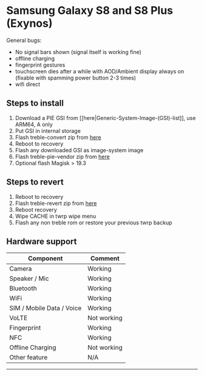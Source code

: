 # Samsung Galaxy S8 and S8 Plus (Exynos)

General bugs:
- No signal bars shown (signal itself is working fine)
- offline charging
- fingerprint gestures
- touchscreen dies after a while with AOD/Ambient display always on (fixable with spamming power button 2-3 times)
- wifi direct

## Steps to install
1. Download a PIE GSI from [[here|Generic-System-Image-(GSI)-list]], use ARM64, A only
2. Put GSI in internal storage
3. Flash treble-convert zip from [here](https://mega.nz/#!LowzWQaL!1FPz7HgKGCvZjNHkaTVaAUiKQ0Sj5JmcBCFGwEIikbc)
4. Reboot to recovery
5. Flash any downloaded GSI as image-system image
6. Flash treble-pie-vendor zip from [here](https://mega.nz/#!T1plkYSZ!7XXrsIxArEc83uHrczJSePRqeIj7gt2k_3YzhN9bcyc)
7. Optional flash Magisk > 19.3

## Steps to revert

1) Reboot to recovery
2) Flash treble-revert zip from [here](https://mega.nz/#!L1hjnCIb!QnCkXV2z3Jdwl-15yi9xd7U-NMRyMvZOsRRmW0bew-8)
3) Reboot recovery
4) Wipe CACHE in twrp wipe menu
5) Flash any non treble rom or restore your previous twrp backup


## Hardware support

| Component                 |      Comment                                              |
|---------------------------|-----------------------------------------------------------|
| Camera                    | Working                                                   |
| Speaker / Mic             | Working                                                   |
| Bluetooth                 | Working                                                   |
| WiFi                      | Working                                                   |
| SIM / Mobile Data / Voice | Working                                                   |
| VoLTE                     | Not working                                               |
| Fingerprint               | Working                                                   |
| NFC                       | Working                                                   |
| Offline Charging          | Not working                                               |
| Other feature             | N/A                                                       |
---
